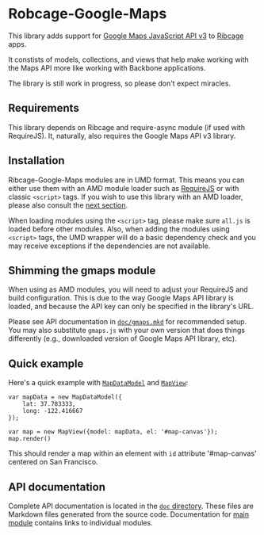 # Robcage-Google-Maps

This library adds support for [Google Maps JavaScript API
v3](https://developers.google.com/maps/documentation/javascript/) to
[Ribcage](https://github.com/foxbunny/ribcage) apps.

It constists of models, collections, and views that help make working with the
Maps API more like working with Backbone applications.

The library is still work in progress, so please don't expect miracles.

## Requirements

This library depends on Ribcage and require-async module (if used with
RequireJS). It, naturally, also requires the Google Maps API v3 library. 

## Installation

Ribcage-Google-Maps modules are in UMD format. This means you can either use
them with an AMD module loader such as [RequireJS](http://requirejs.org/) or
with classic `<script>` tags. If you wish to use this library with an AMD
loader, please also consult the [next section](#shimming-the-gmaps-module).

When loading modules using the `<script>` tag, please make sure `all.js` is
loaded before other modules. Also, when adding the modules using `<script>`
tags, the UMD wrapper will do a basic dependency check and you may receive
exceptions if the dependencies are not available.

## Shimming the gmaps module

When using as AMD modules, you will need to adjust your RequireJS and build
configuration. This is due to the way Google Maps API library is loaded, and
because the API key can only be specified in the library's URL.

Please see API documentation in [`doc/gmaps.mkd`](doc/gmaps.mkd) for
recommended setup. You may also substitute `gmaps.js` with your own version
that does things differently (e.g., downloaded version of Google Maps API
library, etc).

## Quick example

Here's a quick example with [`MapDataModel`](doc/models/map_data.mkd) and
[`MapView`](doc/views/map.mkd):

    var mapData = new MapDataModel({
        lat: 37.783333,
        long: -122.416667
    });

    var map = new MapView({model: mapData, el: '#map-canvas'});
    map.render()

This should render a map within an element with `id` attribute '#map-canvas'
centered on San Francisco.

## API documentation

Complete API documentation is located in the [`doc` directory](doc). These
files are Markdown files generated from the source code. Documentation for
[main module](doc/all.mkd) contains links to individual modules.

